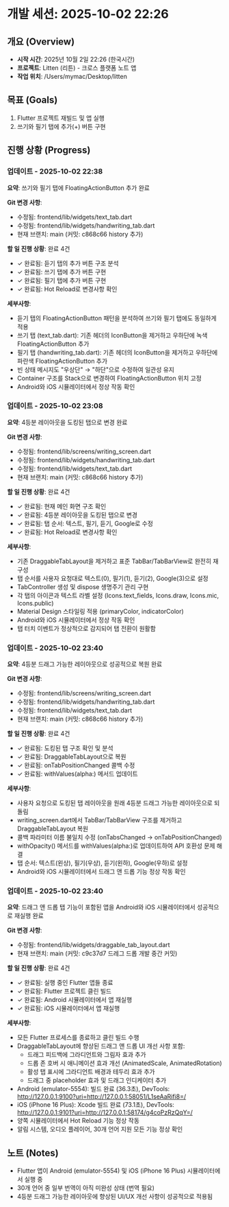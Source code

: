 # 개발 세션: 2025-10-02 22:26

## 개요 (Overview)
- **시작 시간**: 2025년 10월 2일 22:26 (한국시간)
- **프로젝트**: Litten (리튼) - 크로스 플랫폼 노트 앱
- **작업 위치**: /Users/mymac/Desktop/litten

## 목표 (Goals)
1. Flutter 프로젝트 재빌드 및 앱 실행
2. 쓰기와 필기 탭에 추가(+) 버튼 구현

## 진행 상황 (Progress)

### 업데이트 - 2025-10-02 22:38

**요약**: 쓰기와 필기 탭에 FloatingActionButton 추가 완료

**Git 변경 사항**:
- 수정됨: frontend/lib/widgets/text_tab.dart
- 수정됨: frontend/lib/widgets/handwriting_tab.dart
- 현재 브랜치: main (커밋: c868c66 history 추가)

**할 일 진행 상황**: 완료 4건
- ✓ 완료됨: 듣기 탭의 추가 버튼 구조 분석
- ✓ 완료됨: 쓰기 탭에 추가 버튼 구현
- ✓ 완료됨: 필기 탭에 추가 버튼 구현
- ✓ 완료됨: Hot Reload로 변경사항 확인

**세부사항**:
- 듣기 탭의 FloatingActionButton 패턴을 분석하여 쓰기와 필기 탭에도 동일하게 적용
- 쓰기 탭 (text_tab.dart): 기존 헤더의 IconButton을 제거하고 우하단에 녹색 FloatingActionButton 추가
- 필기 탭 (handwriting_tab.dart): 기존 헤더의 IconButton을 제거하고 우하단에 파란색 FloatingActionButton 추가
- 빈 상태 메시지도 "우상단" → "하단"으로 수정하여 일관성 유지
- Container 구조를 Stack으로 변경하여 FloatingActionButton 위치 고정
- Android와 iOS 시뮬레이터에서 정상 작동 확인

### 업데이트 - 2025-10-02 23:08

**요약**: 4등분 레이아웃을 도킹된 탭으로 변경 완료

**Git 변경 사항**:
- 수정됨: frontend/lib/screens/writing_screen.dart
- 수정됨: frontend/lib/widgets/handwriting_tab.dart
- 수정됨: frontend/lib/widgets/text_tab.dart
- 현재 브랜치: main (커밋: c868c66 history 추가)

**할 일 진행 상황**: 완료 4건
- ✓ 완료됨: 현재 메인 화면 구조 확인
- ✓ 완료됨: 4등분 레이아웃을 도킹된 탭으로 변경
- ✓ 완료됨: 탭 순서: 텍스트, 필기, 듣기, Google로 수정
- ✓ 완료됨: Hot Reload로 변경사항 확인

**세부사항**:
- 기존 DraggableTabLayout을 제거하고 표준 TabBar/TabBarView로 완전히 재구성
- 탭 순서를 사용자 요청대로 텍스트(0), 필기(1), 듣기(2), Google(3)으로 설정
- TabController 생성 및 dispose 생명주기 관리 구현
- 각 탭의 아이콘과 텍스트 라벨 설정 (Icons.text_fields, Icons.draw, Icons.mic, Icons.public)
- Material Design 스타일링 적용 (primaryColor, indicatorColor)
- Android와 iOS 시뮬레이터에서 정상 작동 확인
- 탭 터치 이벤트가 정상적으로 감지되어 탭 전환이 원활함

### 업데이트 - 2025-10-02 23:40

**요약**: 4등분 드래그 가능한 레이아웃으로 성공적으로 복원 완료

**Git 변경 사항**:
- 수정됨: frontend/lib/screens/writing_screen.dart
- 수정됨: frontend/lib/widgets/handwriting_tab.dart
- 수정됨: frontend/lib/widgets/text_tab.dart
- 현재 브랜치: main (커밋: c868c66 history 추가)

**할 일 진행 상황**: 완료 4건
- ✓ 완료됨: 도킹된 탭 구조 확인 및 분석
- ✓ 완료됨: DraggableTabLayout으로 복원
- ✓ 완료됨: onTabPositionChanged 콜백 수정
- ✓ 완료됨: withValues(alpha:) 메서드 업데이트

**세부사항**:
- 사용자 요청으로 도킹된 탭 레이아웃을 원래 4등분 드래그 가능한 레이아웃으로 되돌림
- writing_screen.dart에서 TabBar/TabBarView 구조를 제거하고 DraggableTabLayout 복원
- 콜백 파라미터 이름 불일치 수정 (onTabsChanged → onTabPositionChanged)
- withOpacity() 메서드를 withValues(alpha:)로 업데이트하여 API 호환성 문제 해결
- 탭 순서: 텍스트(왼상), 필기(우상), 듣기(왼하), Google(우하)로 설정
- Android와 iOS 시뮬레이터에서 드래그 앤 드롭 기능 정상 작동 확인

### 업데이트 - 2025-10-02 23:40

**요약**: 드래그 앤 드롭 탭 기능이 포함된 앱을 Android와 iOS 시뮬레이터에서 성공적으로 재실행 완료

**Git 변경 사항**:
- 수정됨: frontend/lib/widgets/draggable_tab_layout.dart
- 현재 브랜치: main (커밋: c9c37d7 드레그 드롭 개발 중간 커밋)

**할 일 진행 상황**: 완료 4건
- ✓ 완료됨: 실행 중인 Flutter 앱들 종료
- ✓ 완료됨: Flutter 프로젝트 클린 빌드
- ✓ 완료됨: Android 시뮬레이터에서 앱 재실행
- ✓ 완료됨: iOS 시뮬레이터에서 앱 재실행

**세부사항**:
- 모든 Flutter 프로세스를 종료하고 클린 빌드 수행
- DraggableTabLayout에 향상된 드래그 앤 드롭 UI 개선 사항 포함:
  * 드래그 피드백에 그라디언트와 그림자 효과 추가
  * 드롭 존 호버 시 애니메이션 효과 개선 (AnimatedScale, AnimatedRotation)
  * 활성 탭 표시에 그라디언트 배경과 테두리 효과 추가
  * 드래그 중 placeholder 효과 및 드래그 인디케이터 추가
- Android (emulator-5554): 빌드 완료 (36.3초), DevTools: http://127.0.0.1:9100?uri=http://127.0.0.1:58051/L1seAaRifi8=/
- iOS (iPhone 16 Plus): Xcode 빌드 완료 (73.1초), DevTools: http://127.0.0.1:9101?uri=http://127.0.0.1:58174/g4coPzRzQqY=/
- 양쪽 시뮬레이터에서 Hot Reload 기능 정상 작동
- 알림 시스템, 오디오 플레이어, 30개 언어 지원 모든 기능 정상 확인

## 노트 (Notes)
- Flutter 앱이 Android (emulator-5554) 및 iOS (iPhone 16 Plus) 시뮬레이터에서 실행 중
- 30개 언어 중 일부 번역이 아직 미완성 상태 (번역 필요)
- 4등분 드래그 가능한 레이아웃에 향상된 UI/UX 개선 사항이 성공적으로 적용됨